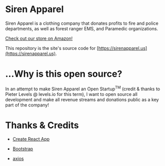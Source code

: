 # Siren Apparel 

Siren Apparel is a clothing company that donates profits to fire and police departments, as well as forest ranger EMS, and Paramedic organizations.

[Check out our store on Amazon!](https://www.amazon.com/s/ref=w_bl_sl_s_ap_web_7141123011?ie=UTF8&node=7141123011&field-brandtextbin=Siren+Apparel)

This repository is the site's source code for [https://sirenapparel.us](https://sirenapparel.us).

# ...Why is this open source?

In an attempt to make Siren Apparel an Open Startup<sup>TM</sup> (credit & thanks to Pieter Levels @ levels.io for this term), I want to open source all development and make all revenue streams and donations public as a key part of the company!

# Thanks & Credits

- [Create React App](https://github.com/facebookincubator/create-react-app)

- [Bootstrap](https://getbootstrap.com/)

- [axios](https://github.com/axios/axios)

